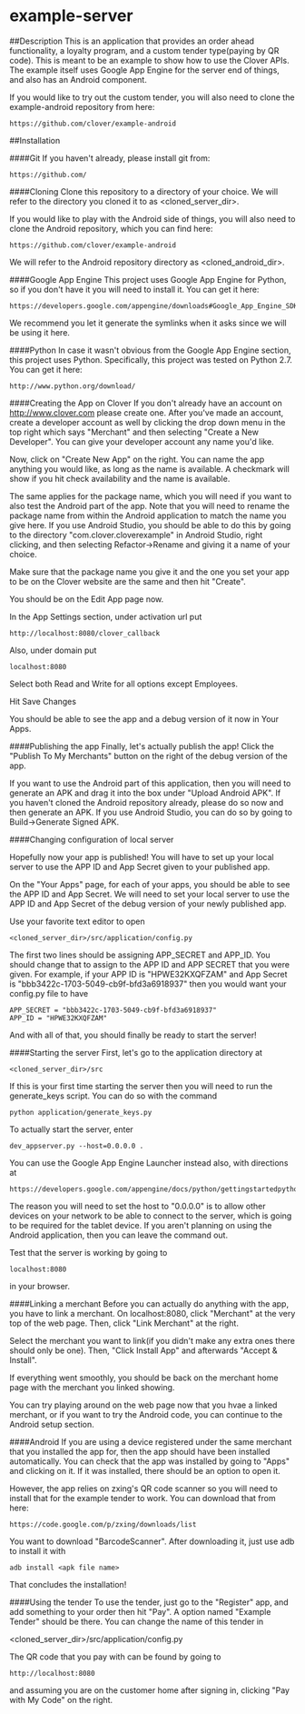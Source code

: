 example-server
==============

##Description
This is an application that provides an order ahead functionality, a loyalty program, and a custom tender type(paying by QR code). This is meant to be an example to show how to use the Clover APIs. The example itself uses Google App Engine for the server end of things, and also has an Android component. 

If you would like to try out the custom tender, you will also need to clone the example-android repository from here:

	https://github.com/clover/example-android

##Installation

####Git
If you haven't already, please install git from: 

	https://github.com/

####Cloning
Clone this repository to a directory of your choice. We will refer to the directory you cloned it to as <cloned_server_dir>.

If you would like to play with the Android side of things, you will also need to clone the Android repository, which you can find here:

	https://github.com/clover/example-android
	
We will refer to the Android repository directory as <cloned_android_dir>.

####Google App Engine
This project uses Google App Engine for Python, so if you don't have it you will need to install it. You can get it here: 

	https://developers.google.com/appengine/downloads#Google_App_Engine_SDK_for_Python
	
We recommend you let it generate the symlinks when it asks since we will be using it here. 

####Python
In case it wasn't obvious from the Google App Engine section, this project uses Python. Specifically, this project was tested on Python 2.7. You can get it here:

	http://www.python.org/download/

####Creating the App on Clover
If you don't already have an account on http://www.clover.com please create one. After you've made an account, create a developer account as well by clicking the drop down menu in the top right which says "Merchant" and then selecting "Create a New Developer". You can give your developer account any name you'd like.

Now, click on "Create New App" on the right. You can name the app anything you would like, as long as the name is available. A checkmark will show if you hit check availability and the name is available. 

The same applies for the package name, which you will need if you want to also test the Android part of the app. Note that you will need to rename the package name from within the Android application to match the name you give here. If you use Android Studio, you should be able to do this by going to the directory "com.clover.cloverexample" in Android Studio, right clicking, and then selecting Refactor->Rename and giving it a name of your choice. 

Make sure that the package name you give it and the one you set your app to be on the Clover website are the same and then hit "Create".

You should be on the Edit App page now. 

In the App Settings section, under activation url put 

	http://localhost:8080/clover_callback
	
Also, under domain put 

	localhost:8080
	 
Select both Read and Write for all options except Employees.

Hit Save Changes

You should be able to see the app and a debug version of it now in Your Apps. 

####Publishing the app
Finally, let's actually publish the app! Click the "Publish To My Merchants" button on the right of the debug version of the app.  
	
If you want to use the Android part of this application, then you will need to generate an APK and drag it into the box under "Upload Android APK". If you haven't cloned the Android repository already, please do so now and then generate an APK. If you use Android Studio, you can do so by going to Build->Generate Signed APK.

####Changing configuration of local server

Hopefully now your app is published! You will have to set up your local server to use the APP ID and App Secret given to your published app.

On the "Your Apps" page, for each of your apps, you should be able to see the APP ID and App Secret. We will need to set your local server to use the APP ID and App Secret of the debug version of your newly published app. 

Use your favorite text editor to open 

	<cloned_server_dir>/src/application/config.py
	
The first two lines should be assigning APP_SECRET and APP_ID. You should change that to assign to the APP ID and APP SECRET that you were given. For example, if your APP ID is "HPWE32KXQFZAM" and App Secret is "bbb3422c-1703-5049-cb9f-bfd3a6918937" then you would want your config.py file to have 

	APP_SECRET = "bbb3422c-1703-5049-cb9f-bfd3a6918937"
	APP_ID = "HPWE32KXQFZAM"

And with all of that, you should finally be ready to start the server!

####Starting the server
First, let's go to the application directory at 

	<cloned_server_dir>/src
	
If this is your first time starting the server then you will need to run the generate_keys script. You can do so with the command

	python application/generate_keys.py

To actually start the server, enter

	dev_appserver.py --host=0.0.0.0 .

You can use the Google App Engine Launcher instead also, with directions at

	https://developers.google.com/appengine/docs/python/gettingstartedpython27/devenvironment

The reason you will need to set the host to "0.0.0.0" is to allow other devices on your network to be able to connect to the server, which is going to be required for the tablet device. If you aren't planning on using the Android application, then you can leave the command out.

Test that the server is working by going to 

	localhost:8080 
	
in your browser. 

####Linking a merchant
Before you can actually do anything with the app, you have to link a merchant. On localhost:8080, click "Merchant" at the very top of the web page. Then, click "Link Merchant" at the right. 

Select the merchant you want to link(if you didn't make any extra ones there should only be one). Then, "Click Install App" and afterwards "Accept & Install".

If everything went smoothly, you should be back on the merchant home page with the merchant you linked showing. 

You can try playing around on the web page now that you hvae a linked merchant, or if you want to try the Android code, you can continue to the Android setup section.

####Android
If you are using a device registered under the same merchant that you installed the app for, then the app should have been installed automatically. You can check that the app was installed by going to "Apps" and clicking on it. If it was installed, there should be an option to open it.

However, the app relies on zxing's QR code scanner so you will need to install that for the example tender to work. You can download that from here:

	https://code.google.com/p/zxing/downloads/list
	
You want to download "BarcodeScanner". After downloading it, just use adb to install it with 

	adb install <apk file name>

That concludes the installation!

####Using the tender
To use the tender, just go to the "Register" app, and add something to your order then hit "Pay". A option named "Example Tender" should be there. You can change the name of this tender in 

<cloned_server_dir>/src/application/config.py

The QR code that you pay with can be found by going to 

	http://localhost:8080
	
and assuming you are on the customer home after signing in, clicking "Pay with My Code" on the right.
